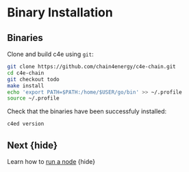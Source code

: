 <!--
order: 4
-->

# Binary Installation 

## Binaries

Clone and build c4e using `git`:

```bash
git clone https://github.com/chain4energy/c4e-chain.git
cd c4e-chain
git checkout todo
make install
echo 'export PATH=$PATH:/home/$USER/go/bin' >> ~/.profile
source ~/.profile
```

Check that the binaries have been successfuly installed:

```bash
c4ed version
```
## Next {hide}

Learn how to [run a node](./.run_node.md) {hide}
